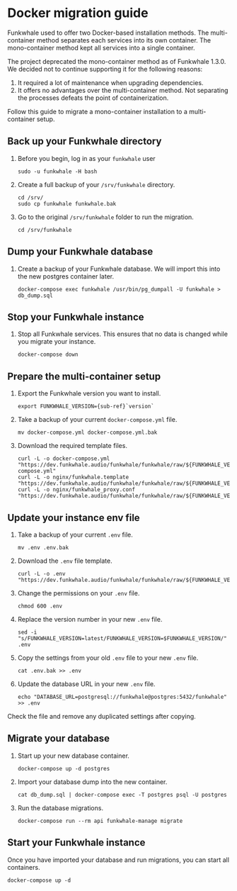 # Docker migration guide

Funkwhale used to offer two Docker-based installation methods. The multi-container method separates each services into its own container. The mono-container method kept all services into a single container.

The project deprecated the mono-container method as of Funkwhale 1.3.0. We decided not to continue supporting it for the following reasons:

1. It required a lot of maintenance when upgrading dependencies.
2. It offers no advantages over the multi-container method. Not separating the processes defeats the point of containerization.

Follow this guide to migrate a mono-container installation to a multi-container setup.

## Back up your Funkwhale directory

1. Before you begin, log in as your `funkwhale` user

   ```{code-block} sh
   sudo -u funkwhale -H bash
   ```

2. Create a full backup of your `/srv/funkwhale` directory.

   ```{code-block} sh
   cd /srv/
   sudo cp funkwhale funkwhale.bak
   ```

3. Go to the original `/srv/funkwhale` folder to run the migration.

   ```{code-block} sh
   cd /srv/funkwhale
   ```

## Dump your Funkwhale database

1. Create a backup of your Funkwhale database. We will import this into the new postgres container later.

   ```{code-block} sh
   docker-compose exec funkwhale /usr/bin/pg_dumpall -U funkwhale > db_dump.sql
   ```

## Stop your Funkwhale instance

1. Stop all Funkwhale services. This ensures that no data is changed while you migrate your instance.

   ```{code-block} sh
   docker-compose down
   ```

## Prepare the multi-container setup

1. Export the Funkwhale version you want to install.

   ```{parsed-literal}
   export FUNKWHALE_VERSION={sub-ref}`version`
   ```

2. Take a backup of your current `docker-compose.yml` file.

   ```{code-block} sh
   mv docker-compose.yml docker-compose.yml.bak
   ```

3. Download the required template files.

   ```{code-block} sh
   curl -L -o docker-compose.yml "https://dev.funkwhale.audio/funkwhale/funkwhale/raw/${FUNKWHALE_VERSION}/deploy/docker-compose.yml"
   curl -L -o nginx/funkwhale.template "https://dev.funkwhale.audio/funkwhale/funkwhale/raw/${FUNKWHALE_VERSION}/deploy/docker.nginx.template"
   curl -L -o nginx/funkwhale_proxy.conf "https://dev.funkwhale.audio/funkwhale/funkwhale/raw/${FUNKWHALE_VERSION}/deploy/docker.funkwhale_proxy.conf"
   ```

## Update your instance env file

1. Take a backup of your current `.env` file.

   ```{code-block} sh
   mv .env .env.bak
   ```

2. Download the `.env` file template.

   ```{code-block} sh
   curl -L -o .env "https://dev.funkwhale.audio/funkwhale/funkwhale/raw/${FUNKWHALE_VERSION}/deploy/env.prod.sample"
   ```

3. Change the permissions on your `.env` file.

   ```{code-block} sh
   chmod 600 .env
   ```

4. Replace the version number in your new `.env` file.

   ```{code-block} sh
   sed -i "s/FUNKWHALE_VERSION=latest/FUNKWHALE_VERSION=$FUNKWHALE_VERSION/" .env
   ```

5. Copy the settings from your old `.env` file to your new `.env` file.

   ```{code-block} sh
   cat .env.bak >> .env
   ```

6. Update the database URL in your new `.env` file.

   ```{code-block} sh
   echo "DATABASE_URL=postgresql://funkwhale@postgres:5432/funkwhale" >> .env
   ```

Check the file and remove any duplicated settings after copying.

## Migrate your database

1. Start up your new database container.

   ```{code-block} sh
   docker-compose up -d postgres
   ```

2. Import your database dump into the new container.

   ```{code-block} sh
   cat db_dump.sql | docker-compose exec -T postgres psql -U postgres
   ```

3. Run the database migrations.

   ```{code-block} sh
   docker-compose run --rm api funkwhale-manage migrate
   ```

## Start your Funkwhale instance

Once you have imported your database and run migrations, you can start all containers.

```{code-block} sh
docker-compose up -d
```
